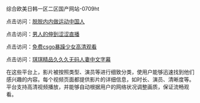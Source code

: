综合欧美日韩一区二区国产网站-0709ht

点击访问：<a href="https://heiliaoll4qsx.pages.dev">脱脱内内做运动中国人</a>

点击访问：<a href="https://heiliaowzu4ur.pages.dev">男人的伸到涩涩直播</a>

点击访问：<a href="https://heiliaoe8ajia.pages.dev">免费csgo暴躁少女高清观看</a>

点击访问：<a href="https://heiliaozj3tjd.pages.dev">琪琪精品久久久无码人妻中文字幕</a>

在这些平台上，影片被按照类型、演员等进行细致分类，使用户能够迅速找到他们感兴趣的内容。每个视频页面都提供影片的详细信息，如时长、演员、清晰度等。平台支持高清视频播放，并能够自动根据用户的网络状况调整画质，保证流畅观看。

<span style="display:none;">[Canonical link](）</span>
